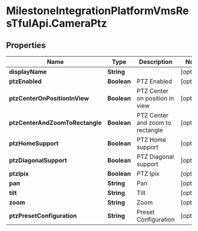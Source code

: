 # MilestoneIntegrationPlatformVmsResTfulApi.CameraPtz

## Properties
Name | Type | Description | Notes
------------ | ------------- | ------------- | -------------
**displayName** | **String** |  | [optional] 
**ptzEnabled** | **Boolean** | PTZ Enabled | [optional] 
**ptzCenterOnPositionInView** | **Boolean** | PTZ Center on position in view | [optional] 
**ptzCenterAndZoomToRectangle** | **Boolean** | PTZ Center and zoom to rectangle | [optional] 
**ptzHomeSupport** | **Boolean** | PTZ Home support | [optional] 
**ptzDiagonalSupport** | **Boolean** | PTZ Diagonal support | [optional] 
**ptzIpix** | **Boolean** | PTZ Ipix | [optional] 
**pan** | **String** | Pan | [optional] 
**tilt** | **String** | Tilt | [optional] 
**zoom** | **String** | Zoom | [optional] 
**ptzPresetConfiguration** | **String** | Preset Configuration | [optional] 
